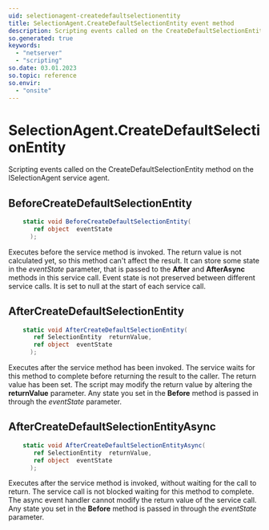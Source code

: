 ```yaml
---
uid: selectionagent-createdefaultselectionentity
title: SelectionAgent.CreateDefaultSelectionEntity event method
description: Scripting events called on the CreateDefaultSelectionEntity method on the SelectionAgent service agent.
so.generated: true
keywords:
  - "netserver"
  - "scripting"
so.date: 03.01.2023
so.topic: reference
so.envir:
  - "onsite"
---
```

# SelectionAgent.CreateDefaultSelectionEntity

Scripting events called on the <see cref='M:SuperOffice.CRM.Services.ISelectionAgent.CreateDefaultSelectionEntity'>CreateDefaultSelectionEntity</see> method on the <see cref='ISelectionAgent'>ISelectionAgent</see>  service agent.

## BeforeCreateDefaultSelectionEntity
```cs
    static void BeforeCreateDefaultSelectionEntity(
       ref object  eventState
      );
```
Executes before the service method is invoked.
The return value is not calculated yet, so this method can't affect the result.
It can store some state in the *eventState* parameter, that is passed to the **After** and **AfterAsync** methods in this service call.
Event state is not preserved between different service calls. It is set to null at the start of each service call.
## AfterCreateDefaultSelectionEntity
```cs
    static void AfterCreateDefaultSelectionEntity(
       ref SelectionEntity  returnValue,
       ref object  eventState
      );
```
Executes after the service method has been invoked. The service waits for this method to complete before returning the result to the caller.
The return value has been set. The script may modify the return value by altering the **returnValue** parameter.
Any state you set in the **Before** method is passed in through the *eventState* parameter.
## AfterCreateDefaultSelectionEntityAsync
```cs
    static void AfterCreateDefaultSelectionEntityAsync(
       ref SelectionEntity  returnValue,
       ref object  eventState
      );
```
Executes after the service method is invoked, without waiting for the call to return.
The service call is not blocked waiting for this method to complete.
The async event handler cannot modify the return value of the service call.
Any state you set in the **Before** method is passed in through the *eventState* parameter.

